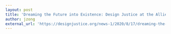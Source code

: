 ```yaml
---
layout: post
title: 'Dreaming the Future into Existence: Design Justice at the Allied Media Conference'
author: jzong
external_url: 'https://designjustice.org/news-1/2020/8/17/dreaming-the-future-into-existence-design-justice-at-allied-media-conference'
---
```

